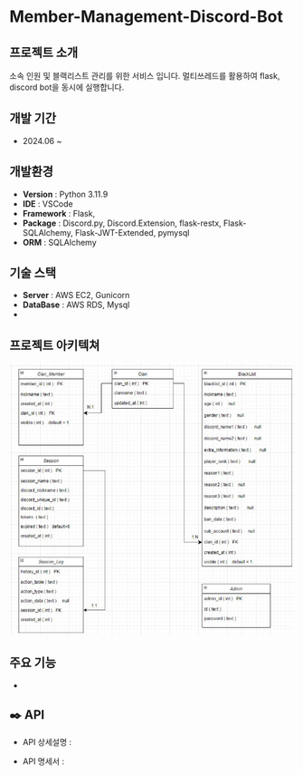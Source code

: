 # Member-Management-Discord-Bot

## 프로젝트 소개
소속 인원 및 블랙리스트 관리를 위한 서비스 입니다. 멀티쓰레드를 활용하여 flask, discord bot을 동시에 실행합니다. 

## 개발 기간 
- 2024.06 ~ 

## 개발환경
- **Version** : Python 3.11.9
- **IDE** : VSCode
- **Framework** : Flask,
- **Package** : Discord.py, Discord.Extension, flask-restx, Flask-SQLAlchemy, Flask-JWT-Extended, pymysql
- **ORM** : SQLAlchemy

## 기술 스택
- **Server** : AWS EC2, Gunicorn
- **DataBase** : AWS RDS, Mysql
- 

## 프로젝트 아키텍쳐
![프로젝트 아키텍쳐](https://github.com/Gunz9526/Member-Management-Discord-Bot/blob/main/img/ERD.JPG)

## 주요 기능
- 
      
## ✒️ API
- API 상세설명 : 


- API 명세서 : 
